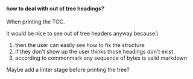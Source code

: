 #### how to deal with out of tree headings?

When printing the TOC.

It would be nice to see out of tree headers anyway because:\
1. then the user can easily see how to fix the structure
2. if they don't show up the user thinks those headings don't exist
3. according to commonmark any sequence of bytes is valid markdown

Maybe add a linter stage before printing the tree?

